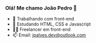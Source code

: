### Olá! Me chamo João Pedro 👋

- 🔭 Trabalhando com front-end
- 🌱 Estudando HTML, CSS e Javascript
- 🧑‍💻 Freelancer em front-end
- 📫 Email: jpalves.dev@outlook.com

